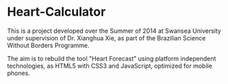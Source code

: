 Heart-Calculator
================

This is a project developed over the Summer of 2014 at Swansea University under 
supervision of Dr. Xianghua Xie, as part of the Brazilian Science Without Borders Programme.

The aim is to rebuild the tool "Heart Forecast" using platform independent technologies, as 
HTML5 with CSS3 and JavaScript, optimized for mobile phones.
